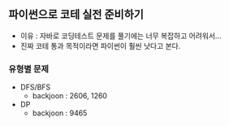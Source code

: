 ## 파이썬으로 코테 실전 준비하기

- 이유 : 자바로 코딩테스트 문제를 풀기에는 너무 복잡하고 어려워서...
- 진짜 코테 통과 목적이라면 파이썬이 훨씬 낫다고 본다.

### 유형별 문제

- DFS/BFS
  - backjoon : 2606, 1260
- DP
  - backjoon : 9465
